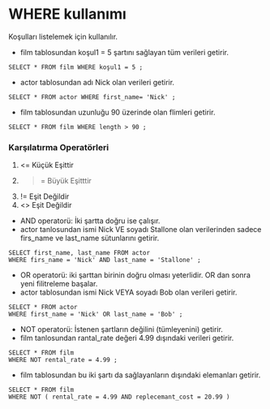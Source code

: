 # WHERE kullanımı

Koşulları listelemek için kullanılır. 
- film tablosundan koşul1 = 5 şartını sağlayan tüm verileri getirir.
```
SELECT * FROM film WHERE koşul1 = 5 ;          
```
- actor tablosundan adı Nick olan verileri getirir.
```
SELECT * FROM actor WHERE first_name= 'Nick' ; 
```
- film tablosundan uzunluğu 90 üzerinde olan flimleri getirir.
```
SELECT * FROM film WHERE length > 90 ;        
```
### Karşılatırma Operatörleri

1. <=   Küçük Eşittir
2. >=   Büyük Eşitttir
3. !=   Eşit Değildir
4. <>   Eşit Değildir

- AND operatorü: İki şartta doğru ise çalışır.
- actor tanlosundan ismi Nick VE soyadı Stallone olan verilerinden sadece firs_name ve last_name sütunlarını getirir. 
```
SELECT first_name, last_name FROM actor 
WHERE firs_name = 'Nick' AND last_name = 'Stallone' ;  
```
- OR operatorü: iki şarttan birinin doğru olması yeterlidir. OR dan sonra yeni filitreleme başalar. 
- actor tablosundan ismi Nick VEYA soyadı Bob olan verileri getirir.
```
SELECT * FROM actor
WHERE first_name = 'Nick' OR last_name = 'Bob' ;     
```

- NOT operatorü: İstenen şartların değilini (tümleyenini) getirir.
- film tanlosundan rantal_rate değeri 4.99 dışındaki verileri getirir.
```
SELECT * FROM film
WHERE NOT rental_rate = 4.99 ;   
```
- film tablosundan bu iki şartı da sağlayanların dışındaki elemanları getirir.
```
SELECT * FROM film 
WHERE NOT ( rental_rate = 4.99 AND replecemant_cost = 20.99 )   
```


